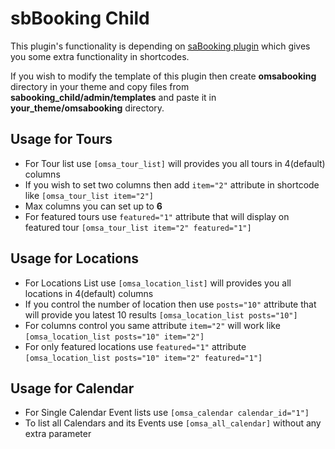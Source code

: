 # sbBooking Child

This plugin's functionality is depending on [saBooking plugin](http://codecanyon.net/item/sabooking-tours-events-booking-wp-plugin/8970021) 
which gives you some extra functionality in shortcodes.  

If you wish to modify the template of this plugin then create **omsabooking** directory in your theme and copy files from **sabooking_child/admin/templates** 
and paste it in **your_theme/omsabooking** directory.


## Usage for Tours

* For Tour list use ```[omsa_tour_list]``` will provides you all tours in 4(default) columns
* If you wish to set two columns then add ```item="2"``` attribute in shortcode like ```[omsa_tour_list item="2"]``` 
* Max columns you can set up to **6**
* For featured tours use ```featured="1"``` attribute that will display on featured tour ```[omsa_tour_list item="2" featured="1"]``` 


## Usage for Locations

* For Locations List use ```[omsa_location_list]``` will provides you all locations in 4(default) columns
* If you control the number of location then use ```posts="10"``` attribute that will provide you latest 10 results ```[omsa_location_list posts="10"]```
* For columns control you same attribute ```item="2"``` will work like ```[omsa_location_list posts="10" item="2"]```
* For only featured locations use ```featured="1"``` attribute ```[omsa_location_list posts="10" item="2" featured="1"]```


## Usage for Calendar

* For Single Calendar Event lists use ```[omsa_calendar calendar_id="1"]``` 
* To list all Calendars and its Events use ```[omsa_all_calendar]``` without any extra parameter 
